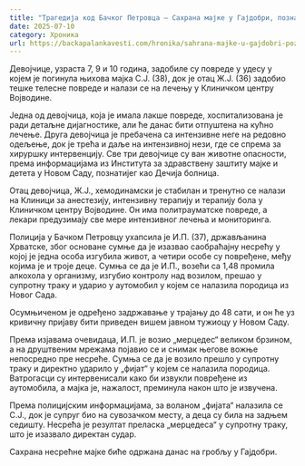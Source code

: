 ```yaml
---
title: "Трагедија код Бачког Петровца – Сахрана мајке у Гајдобри, познато стање деце"
date: 2025-07-10
category: Хроника
url: https://backapalankavesti.com/hronika/sahrana-majke-u-gajdobri-poznato-stanje-dece/
---
```


Девојчице, узраста 7, 9 и 10 година, задобиле су повреде у удесу у којем је погинула њихова мајка С.Ј. (38), док је отац Ж.Ј. (36) задобио тешке телесне повреде и налази се на лечењу у Клиничком центру Војводине.

Једна од девојчица, која је имала лакше повреде, хоспитализована је ради детаљне дијагностике, али ће данас бити отпуштена на кућно лечење. Друга девојчица је пребачена са интензивне неге на редовно одељење, док је трећа и даље на интензивној нези, где се спрема за хируршку интервенцију. Све три девојчице су ван животне опасности, према информацијама из Института за здравствену заштиту мајке и детета у Новом Саду, познатијег као Дечија болница.

Отац девојчица, Ж.Ј., хемодинамски је стабилан и тренутно се налази на Клиници за анестезију, интензивну терапију и терапију бола у Клиничком центру Војводине. Он има политрауматске повреде, а лекари предузимају све мере интензивног лечења и мониторинга.

Полиција у Бачком Петровцу ухапсила је И.П. (37), држављанина Хрватске, због основане сумње да је изазвао саобраћајну несрећу у којој је једна особа изгубила живот, а четири особе су повређене, међу којима је и троје деце. Сумња се да је И.П., возећи са 1,48 промила алкохола у организму, изгубио контролу над возилом, прешао у супротну траку и ударио у аутомобил у којем се налазила породица из Новог Сада.

Осумњиченом је одређено задржавање у трајању до 48 сати, и он ће уз кривичну пријаву бити приведен вишем јавном тужиоцу у Новом Саду.

Према изјавама очевидаца, И.П. је возио „мерцедес“ великом брзином, а на друштвеним мрежама појавио се и снимак његове вожње непосредно пре несреће. Сумња се да је возило прешло у супротну траку и директно ударило у „фијат“ у којем се налазила породица. Ватрогасци су интервенисали како би извукли повређене из аутомобила, а мајка је, нажалост, преминула након што је извучена.

Према полицијским информацијама, за воланом „фијата“ налазила се С.Ј., док је супруг био на сувозачком месту, а деца су била на задњем седишту. Несрећа је резултат преласка „мерцедеса“ у супротну траку, што је изазвало директан судар.

Сахрана несрећне мајке биће одржана данас на гробљу у Гајдобри.
